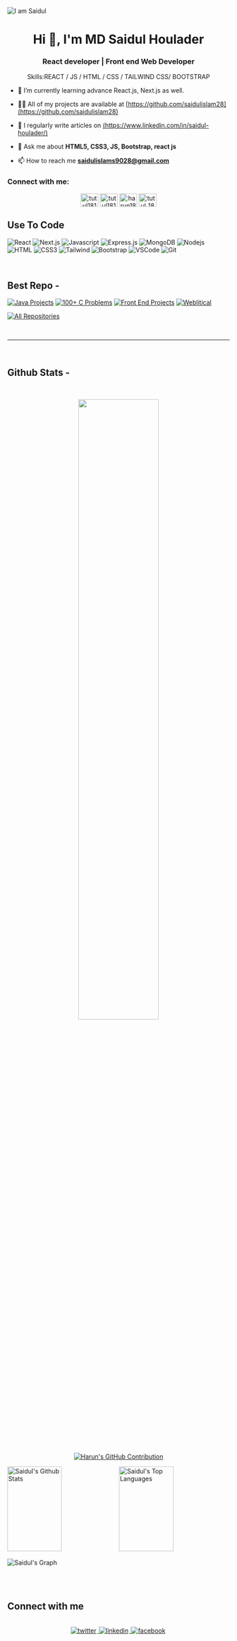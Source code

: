 ![I am Saidul](https://media.licdn.com/dms/image/D4D16AQH_iT8riFnU5A/profile-displaybackgroundimage-shrink_350_1400/0/1719902610555?e=1725494400&v=beta&t=EX705Kw6C7Xx8ml7R2namP591hwZ6wxvqMMbJVxRQJk)

<h1 align="center">Hi 👋, I'm MD Saidul Houlader </h1>
<h3 align="center"> React developer | Front end Web Developer </h3>


<div align="center">



Skills:REACT / JS / HTML / CSS / TAILWIND CSS/ BOOTSTRAP

</div>

- 🌱 I’m currently learning advance React.js, Next.js as well.

- 👨‍💻 All of my projects are available at [https://github.com/saidulislam28](https://github.com/saidulislam28)

- 📝 I regularly write articles on [(https://www.linkedin.com/in/saidul-houlader/)](https://www.linkedin.com/in/saidul-houlader/)

- 💬 Ask me about **HTML5, CSS3, JS, Bootstrap, react js**

- 📫 How to reach me **saidulislams9028@gmail.com**



<h3 align="left">Connect with me:</h3>

<p align="center">
<a href="https://www.facebook.com/profile.php?id=100024676355421" target="blank"><img align="center" src="https://raw.githubusercontent.com/rahuldkjain/github-profile-readme-generator/master/src/images/icons/Social/facebook.svg" alt="tutul181" height="30" width="40" /></a>
<a href="https://x.com/Saidul11Islam" target="blank"><img align="center" src="https://raw.githubusercontent.com/rahuldkjain/github-profile-readme-generator/master/src/images/icons/Social/twitter.svg" alt="tutul181" height="30" width="40" /></a>
<a href="https://www.linkedin.com/in/saidul-houlader/" target="blank"><img align="center" src="https://raw.githubusercontent.com/rahuldkjain/github-profile-readme-generator/master/src/images/icons/Social/linked-in-alt.svg" alt="harun181" height="30" width="40" /></a>
<a href="https://www.instagram.com/saidul8883/" target="blank"><img align="center" src="https://raw.githubusercontent.com/rahuldkjain/github-profile-readme-generator/master/src/images/icons/Social/instagram.svg" alt="tutul_181" height="30" width="40" /></a>
</p>

## Use To Code

![React](https://img.shields.io/badge/-React-61DBFB?style=for-the-badge&labelColor=black&logo=react&logoColor=61DBFB)
![Next.js](https://img.shields.io/badge/next.js-000000?style=for-the-badge&logo=nextdotjs&logoColor=white)
![Javascript](https://img.shields.io/badge/Javascript-F0DB4F?style=for-the-badge&labelColor=black&logo=javascript&logoColor=F0DB4F)
![Express.js](https://img.shields.io/badge/Express.js-000000?style=for-the-badge&logo=express&logoColor=white)
![MongoDB](https://img.shields.io/badge/MongoDB-4EA94B?style=for-the-badge&logo=mongodb&logoColor=white)
![Nodejs](https://img.shields.io/badge/Nodejs-3C873A?style=for-the-badge&labelColor=black&logo=node.js&logoColor=3C873A)
![HTML](https://img.shields.io/badge/HTML5-E34F26?style=for-the-badge&logo=html5&logoColor=white)
![CSS3](https://img.shields.io/badge/CSS3-1572B6?style=for-the-badge&logo=css3&logoColor=white)
![Tailwind](https://img.shields.io/badge/Tailwind_CSS-092749?style=for-the-badge&logo=tailwindcss&logoColor=06B6D4&labelColor=000000)
![Bootstrap](https://img.shields.io/badge/Bootstrap-563D7C?style=for-the-badge&logo=bootstrap&logoColor=white)
![VSCode](https://img.shields.io/badge/Visual_Studio-0078d7?style=for-the-badge&logo=visual%20studio&logoColor=white)
![Git](https://img.shields.io/badge/Git-F05032?style=for-the-badge&logo=git&logoColor=white)

<br/>

## Best Repo -

[![Java Projects](https://github-readme-stats.vercel.app/api/pin/?username=harun181&repo=Java-Project&border_color=7F3FBF&bg_color=0D1117&title_color=C9D1D9&text_color=8B949E&icon_color=7F3FBF)](https://github.com/harun181/Java-Project)
[![100+ C Problems](https://github-readme-stats.vercel.app/api/pin/?username=harun181&repo=100_plus_C_Problems&border_color=7F3FBF&bg_color=0D1117&title_color=C9D1D9&text_color=8B949E&icon_color=7F3FBF)](https://github.com/harun181/100_plus_C_Problems)
[![Front End Projects](https://github-readme-stats.vercel.app/api/pin/?username=harun181&repo=front_end_projects&border_color=7F3FBF&bg_color=0D1117&title_color=C9D1D9&text_color=8B949E&icon_color=7F3FBF)](https://github.com/harun181/front_end_projects)
[![Weblitical](https://github-readme-stats.vercel.app/api/pin/?username=harun181&repo=weblitical&border_color=7F3FBF&bg_color=0D1117&title_color=C9D1D9&text_color=8B949E&icon_color=7F3FBF)](https://github.com/harun181/weblitical)

<p align="left">
  <a href="https://github.com/saidulislam28?tab=repositories" target="_blank"><img alt="All Repositories" title="All Repositories" src="https://img.shields.io/badge/-All%20Repos-2962FF?style=for-the-badge&logo=koding&logoColor=white"/></a>
</p>

<br/>
<hr/>
<br/>

## Github Stats -

<br/>
<p align="center">
  <img width="60%" src="https://github-readme-streak-stats.herokuapp.com?user=saidulislam28&theme=react&hide_border=true&background=0D1117&stroke=0D1117&fire=7F3FBF&sideLabels=00F0FF&currStreakNum=7F3FBF&ring=7F3FBF&currStreakLabel=7F3FBF&sideNums=00F0FF" />
</p>
<br/>

<p align="center">
  <a href="https://github.com/saidulislam28?tab=repositories">
    <img src="https://github-profile-summary-cards.vercel.app/api/cards/profile-details?username=saidulislam28&theme=radical" alt="Harun's GitHub Contribution"/>
  </a>
</p>

<a> 
    <a href="https://github.com/saidulislam28/"><img alt="Saidul's Github Stats" src="https://denvercoder1-github-readme-stats.vercel.app/api?username=saidulislam28&show_icons=true&count_private=true&theme=react&border_color=7F3FBF&bg_color=0D1117&title_color=F85D7F&icon_color=F8D866" height="192px" width="49.5%"/></a>
  <a href="https://github.com/saidulislam28/"><img alt="Saidul's Top Languages" src="https://denvercoder1-github-readme-stats.vercel.app/api/top-langs/?username=saidulislam28&langs_count=8&layout=compact&theme=react&border_color=7F3FBF&bg_color=0D1117&title_color=F85D7F&icon_color=F8D866" height="192px" width="49.5%"/></a>
  <br/>
</a>

![Saidul's Graph](https://github-readme-activity-graph.vercel.app/graph?username=saidulislam28&custom_title=saidul's%20GitHub%20Activity%20Graph&bg_color=0D1117&color=7F3FBF&line=7F3FBF&point=7F3FBF&area_color=FFFFFF&title_color=FFFFFF&area=true)

<br/>

<br/>

## Connect with me

<div align="center">
<br/>
<a href="https://x.com/Saidul11Islam" target="_blank">
<img src=https://img.shields.io/badge/twitter-%2300acee.svg?&style=for-the-badge&logo=twitter&logoColor=white alt=twitter style="margin-bottom: 5px; margin-right: 2px;" />
</a>
<a href="https://www.linkedin.com/in/saidul-houlader/" target="_blank">
<img src=https://img.shields.io/badge/linkedin-%231E77B5.svg?&style=for-the-badge&logo=linkedin&logoColor=white alt=linkedin style="margin-bottom: 5px; margin-right: 2px;" />
</a>
<a href="https://www.facebook.com/profile.php?id=100024676355421" target="_blank">
<img src=https://img.shields.io/badge/facebook-%232E87FB.svg?&style=for-the-badge&logo=facebook&logoColor=white alt=facebook style="margin-bottom: 5px; margin-right: 2px;" />
</a>  
</div>
